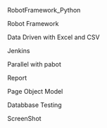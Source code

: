 RobotFramework_Python
<p>Robot Framework</p>
<p>Data Driven with Excel and CSV</p>
<p>Jenkins</p>
<p>Parallel with pabot</p>
<p>Report</p>
<p>Page Object Model</p>
<p>Databbase Testing</p>
<p>ScreenShot</p>
